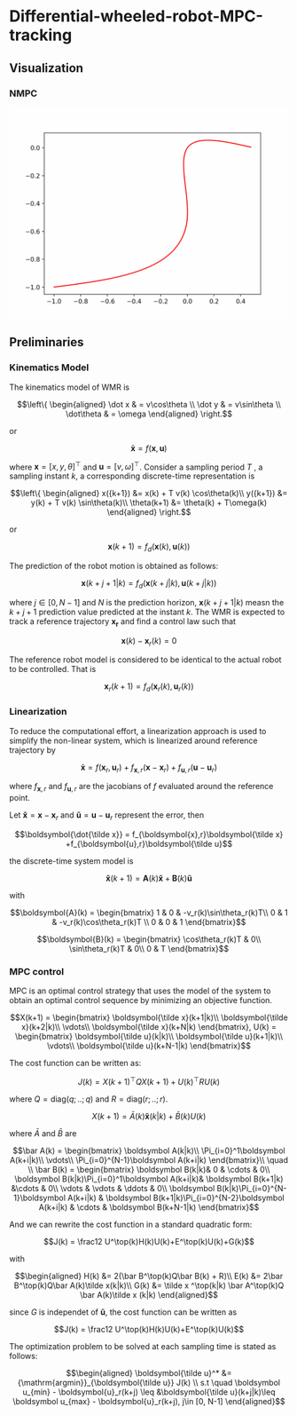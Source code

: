 # Differential-wheeled-robot-MPC-tracking
## Visualization
### NMPC
![figure 1](./visualization.gif)
## Preliminaries
### Kinematics Model
The kinematics model of WMR is 
```math
\left\{
\begin{aligned}
\dot x & =  v\cos\theta \\
\dot y & =  v\sin\theta \\
\dot\theta & =  \omega
\end{aligned}
\right.
```
or
```math
\boldsymbol{\dot x} = f(\boldsymbol{x}, \boldsymbol{u})
```
where $\boldsymbol{x} = [x,y,\theta]^\top$ and $\boldsymbol{u} = [v,\omega]^\top$.
Consider a sampling period $T$ , a sampling instant $k$, a corresponding discrete-time representation is
```math
\left\{
\begin{aligned}
x({k+1}) &= x(k) + T v(k) \cos\theta(k)\\
y({k+1}) &= y(k) + T v(k) \sin\theta(k)\\
\theta(k+1) &= \theta(k) + T\omega(k)
\end{aligned}
\right.
```
or
```math
\boldsymbol{x}(k+1) = f_d(\boldsymbol{x}(k), \boldsymbol{u}(k))
```
The prediction of the robot motion is obtained as follows:
```math
\boldsymbol{x}(k+j+1|k) = f_d(\boldsymbol{x}(k+j|k), \boldsymbol{u}(k+j|k))
```
where $j\in[0, N-1]$ and $N$ is the prediction horizon, $\boldsymbol{x}(k+j+1|k)$ measn the $k+j+1$ prediction value predicted at the instant $k$.
The WMR is expected to track a reference trajectory $\boldsymbol{x_r}$ and find a control law such that
```math
\boldsymbol{x}(k) - \boldsymbol{x}_r(k) = 0
```
The reference robot model is considered to be identical to the actual robot to be controlled. That is
```math
\boldsymbol{x}_r(k+1) = f_d(\boldsymbol{x}_r(k), \boldsymbol{u}_r(k))
```
### Linearization
To reduce the computational effort, a linearization approach is used to simplify the non-linear system, which is linearized around reference trajectory by
```math
\boldsymbol{\dot x} = f(\boldsymbol{x}_r, \boldsymbol{u}_r) + f_{\boldsymbol{x},r}(\boldsymbol{x}- \boldsymbol{x}_r) +f_{\boldsymbol{u},r}(\boldsymbol{u}- \boldsymbol{u}_r)
```
where $f_{\boldsymbol{x},r}$ and $f_{\boldsymbol{u},r}$ are the jacobians of $f$ evaluated around the reference point.

Let $\boldsymbol{\tilde x } =\boldsymbol{x} - \boldsymbol{x}_r$ and $\boldsymbol{\tilde u } =\boldsymbol{u} - \boldsymbol{u}_r$ represent the error, then
```math
\boldsymbol{\dot{\tilde x}} = f_{\boldsymbol{x},r}\boldsymbol{\tilde x} +f_{\boldsymbol{u},r}\boldsymbol{\tilde u}
```
the discrete-time system model is
```math
\boldsymbol{{\tilde x}}(k+1) = \boldsymbol{A}(k)\boldsymbol{\tilde x} +\boldsymbol{B}(k)\boldsymbol{\tilde u}
```
with 
```math
\boldsymbol{A}(k) = 
\begin{bmatrix}
1 & 0 & -v_r(k)\sin\theta_r(k)T\\
0 & 1 & -v_r(k)\cos\theta_r(k)T \\
0 & 0 & 1
\end{bmatrix}
```
```math
\boldsymbol{B}(k) = 
\begin{bmatrix}
\cos\theta_r(k)T & 0\\
\sin\theta_r(k)T & 0\\
0 & T
\end{bmatrix}
```
### MPC control
MPC is an optimal control strategy that uses the model of the system to obtain an optimal control sequence by minimizing an objective function. 
```math
X(k+1) = 
\begin{bmatrix}
\boldsymbol{\tilde x}(k+1|k)\\
\boldsymbol{\tilde x}(k+2|k)\\
\vdots\\
\boldsymbol{\tilde x}(k+N|k)
\end{bmatrix}, 
U(k) = 
\begin{bmatrix}
\boldsymbol{\tilde u}(k|k)\\
\boldsymbol{\tilde u}(k+1|k)\\
\vdots\\
\boldsymbol{\tilde u}(k+N-1|k)
\end{bmatrix}
```
The cost function can be written as:
```math
J(k) = X(k+1)^\top Q X(k+1) + U(k)^\top R U(k)
```
where $Q = \mathrm{diag}(q;..;q)$ and $R= \mathrm{diag}(r;..;r)$. 
```math
X(k+1) = \bar A(k)\boldsymbol{\tilde x}(k|k)+\bar B (k)U(k)
```
where $\bar A$ and $\bar B$ are
```math
\bar A(k) = 
\begin{bmatrix}
\boldsymbol A(k|k)\\
\Pi_{i=0}^1\boldsymbol A(k+i|k)\\
\vdots\\
\Pi_{i=0}^{N-1}\boldsymbol A(k+i|k)
\end{bmatrix}\\ \quad
\\
\bar B(k) = 
\begin{bmatrix}
\boldsymbol B(k|k)& 0 & \cdots & 0\\
\boldsymbol B(k|k)\Pi_{i=0}^1\boldsymbol A(k+i|k)& \boldsymbol B(k+1|k) &\cdots & 0\\
\vdots & \vdots & \ddots & 0\\
\boldsymbol B(k|k)\Pi_{i=0}^{N-1}\boldsymbol A(k+i|k) & \boldsymbol B(k+1|k)\Pi_{i=0}^{N-2}\boldsymbol A(k+i|k) & \cdots & \boldsymbol B(k+N-1|k)
\end{bmatrix}
```
And we can rewrite the cost function in a standard quadratic form:
```math
J(k) = \frac12 U^\top(k)H(k)U(k)+E^\top(k)U(k)+G(k)
```
with
```math
\begin{aligned}
H(k) &= 2(\bar B^\top(k)Q\bar B(k) + R)\\
E(k) &= 2\bar B^\top(k)Q\bar A(k)\tilde x(k|k)\\
G(k) &= \tilde x ^\top(k|k) \bar A^\top(k)Q \bar A(k)\tilde x (k|k)
\end{aligned}
```
since $G$ is independet of $\boldsymbol{\tilde u}$, the cost function can be written as 
```math
J(k) = \frac12 U^\top(k)H(k)U(k)+E^\top(k)U(k)
```
The optimization problem to be solved at each sampling time is stated as follows:
```math
\begin{aligned}
\boldsymbol{\tilde u}^* &= {\mathrm{argmin}}_{\boldsymbol{\tilde u}} J(k) \\
s.t \quad \boldsymbol u_{min} - \boldsymbol{u}_r(k+j) \leq &\boldsymbol{\tilde u}(k+j|k)\leq \boldsymbol u_{max} - \boldsymbol{u}_r(k+j), j\in [0, N-1]
\end{aligned}
```
